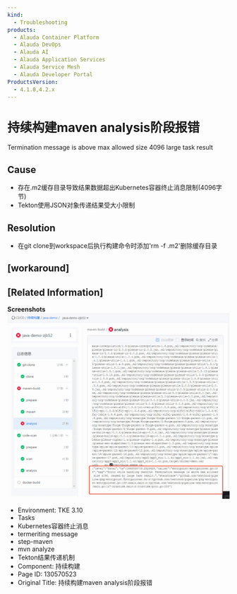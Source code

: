 ```yaml
---
kind:
  - Troubleshooting
products:
  - Alauda Container Platform
  - Alauda DevOps
  - Alauda AI
  - Alauda Application Services
  - Alauda Service Mesh
  - Alauda Developer Portal
ProductsVersion:
  - 4.1.0,4.2.x
---
```

<!-- A type of document that involves encountering a fault, diagnosing it, performing root cause analysis, and providing solutions. -->

# 持续构建maven analysis阶段报错

Termination message is above max allowed size 4096 large task result

## Cause
- 存在.m2缓存目录导致结果数据超出Kubernetes容器终止消息限制(4096字节)
- Tekton使用JSON对象传递结果受大小限制

## Resolution
- 在git clone到workspace后执行构建命令时添加'rm -f .m2'删除缓存目录

## [workaround]

## [Related Information]
**Screenshots**
![](assets/chi-xu-gou-jian-maven-analysisjie-duan-bao-cuo/image2022-11-25_17-12-14.png)
- Environment: TKE 3.10
- Tasks
- Kubernetes容器终止消息
- termeriting message
- step-maven
- mvn analyze
- Tekton结果传递机制
- Component: 持续构建
- Page ID: 130570523
- Original Title: 持续构建maven analysis阶段报错
